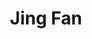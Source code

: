 ---
layout: page
title: Jing Fan
order: 2013-04
grad_date: 'April 2013'
lastname: Fan
description: PhD Graduate
importance: 1
category: work
current: false 
position: Graduate
current_pos: Humana
Thesis: Understanding Neurodegenerative Disease with Multi-Scale Images – An Integrated Neural Image Analysis System 
---